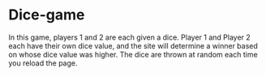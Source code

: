 # Dice-game

In this game, players 1 and 2 are each given a dice. Player 1 and Player 2 each have their own dice value, and the site will determine a winner based on whose dice value was higher. The dice are thrown at random each time you reload the page.
